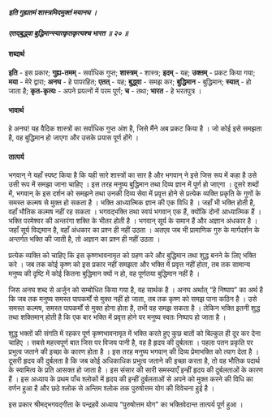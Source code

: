 ##### इति गुह्यतमं शास्त्रमिदमुक्तं मयानघ ।
##### एतद्बुद्ध्वा बुद्धिमान्स्यात्कृतकृत्यश्च भारत ॥ २० ॥

#### शब्दार्थ

**इति** - इस प्रकार; **गुह्य-तमम्** - सर्वाधिक गुप्त; **शास्त्रम्** - शास्त्र; **इदम्** - यह; **उक्तम्** - प्रकट किया गया; **मया** - मेरे द्वारा; **अनघ** - हे पापरहित; **एतत्** - यह; **बुद्ध्वा** - समझ कर; **बुद्धिमान** - बुद्धिमान; **स्यात्** - हो जाता है; **कृत-कृत्यः** - अपने प्रयत्नों में परम पूर्ण; **च** - तथा; **भारत** - हे भरतपुत्र ।

#### भावार्थ

हे अनघ! यह वैदिक शास्त्रों का सर्वाधिक गुप्त अंश है, जिसे मैंने अब प्रकट किया है । जो कोई इसे समझता है, वह बुद्धिमान हो जाएगा और उसके प्रयास पूर्ण होंगे ।

#### तात्पर्य

भगवान् ने यहाँ स्पष्ट किया है कि यही सारे शास्त्रों का सार है और भगवान् ने इसे जिस रूप में कहा है उसे उसी रूप में समझा जाना चाहिए । इस तरह मनुष्य बुद्धिमान तथा दिव्य ज्ञान में पूर्ण हो जाएगा । दूसरे शब्दों में, भगवान् के इस दर्शन को समझने तथा उनकी दिव्य सेवा में प्रवृत्त होने से प्रत्येक व्यक्ति प्रकृति के गुणों के समस्त कल्मष से मुक्त हो सकता है । भक्ति आध्यात्मिक ज्ञान की एक विधि है । जहाँ भी भक्ति होती है, वहाँ भौतिक कल्मष नहीं रह सकता । भगवद्भक्ति तथा स्वयं भगवान् एक हैं, क्योंकि दोनों आध्यात्मिक हैं । भक्ति परमेश्वर की अन्तरंगा शक्ति के भीतर होती है । भगवान् सूर्य के समान हैं और अज्ञान अंधकार है । जहाँ सूर्य विद्यमान है, वहाँ अंधकार का प्रश्न ही नहीं उठता । अतएव जब भी प्रामाणिक गुरु के मार्गदर्शन के अन्तर्गत भक्ति की जाती है, तो अज्ञान का प्रश्न ही नहीं उठता ।

प्रत्येक व्यक्ति को चाहिए कि इस कृष्णभावनामृत को ग्रहण करे और बुद्धिमान तथा शुद्ध बनने के लिए भक्ति करे । जब तक कोई कृष्ण को इस प्रकार नहीं समझता और भक्ति में प्रवृत्त नहीं होता, तब तक सामान्य मनुष्य की दृष्टि में कोई कितना बुद्धिमान क्यों न हो, वह पूर्णतया बुद्धिमान नहीं है ।

जिस अनघ शब्द से अर्जुन को सम्बोधित किया गया है, वह सार्थक है । अनघ अर्थात् “हे निष्पाप” का अर्थ है कि जब तक मनुष्य समस्त पापकर्मों से मुक्त नहीं हो जाता, तब तक कृष्ण को समझ पाना कठिन है । उसे समस्त कल्मष, समस्त पापकर्मों से मुक्त होना होता है, तभी वह समझ सकता है । लेकिन भक्ति इतनी शुद्ध तथा शक्तिमान् होती है कि एक बार भक्ति में प्रवृत्त होने पर मनुष्य स्वतः निष्पाप हो जाता है ।

शुद्ध भक्तों की संगति में रहकर पूर्ण कृष्णभावनामृत में भक्ति करते हुए कुछ बातों को बिल्कुल ही दूर कर देना चाहिए । सबसे महत्त्वपूर्ण बात जिस पर विजय पानी है, वह है हृदय की दुर्बलता । पहला पतन प्रकृति पर प्रभुत्व जताने की इच्छा के कारण होता है । इस तरह मनुष्य भगवान् की दिव्य प्रेमाभक्ति को त्याग देता है । दूसरी हृदय की दुर्बलता है कि जब कोई अधिकाधिक प्रभुत्व जताने की इच्छा करता है, तो वह भौतिक पदार्थ के स्वामित्व के प्रति आसक्त हो जाता है । इस संसार की सारी समस्याएँ इन्हीं हृदय की दुर्बलताओं के कारण हैं । इस अध्याय के प्रथम पाँच श्लोकों में हृदय की इन्हीं दुर्बलताओं से अपने को मुक्त करने की विधि का वर्णन हुआ है और छठे श्लोक से अन्तिम श्लोक तक पुरुषोत्तम योग की विवेचना हुई है ।

इस प्रकार श्रीमद्भगवद्गीता के पन्द्रहवें अध्याय “पुरुषोत्तम योग” का भक्तिवेदान्त तात्पर्य पूर्ण हुआ ।
